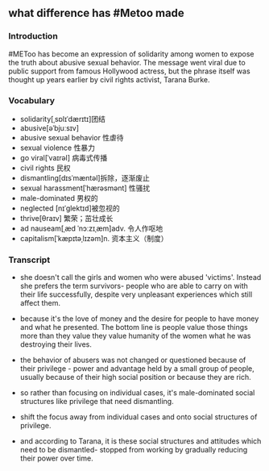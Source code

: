 ## what difference has #Metoo made

### Introduction

#METoo has become an expression of solidarity among women to expose the truth about abusive sexual behavior. The message went viral due to public support from famous Hollywood actress, but the phrase itself was thought up years earlier by  civil rights activist, Tarana Burke.

  ### Vocabulary

- solidarity[ˌsɒlɪˈdærɪtɪ]团结
- abusive[əˈbjuːsɪv] 
- abusive sexual behavior 性虐待
- sexual violence 性暴力
- go viral[ˈvaɪrəl] 病毒式传播
- civil rights 民权
- dismantling[dɪsˈmæntəl]拆除，逐渐废止
- sexual harassment[ˈhærəsmənt] 性骚扰
- male-dominated  男权的
- neglected [nɪˈɡlektɪd]被忽视的
- thrive[θraɪv] 繁荣；茁壮成长
- ad nauseam[ˌæd ˈnɔːzɪˌæm]adv. 令人作呕地
- capitalism[ˈkæpɪtəˌlɪzəm]n. 资本主义（制度）

### Transcript

- she doesn't call the girls and women who were abused 'victims'. Instead she prefers the term survivors- people who are able to carry on with their life successfully, despite very unpleasant experiences which still affect them.
- because it's the love of money and the desire for people to have money and what he presented. The bottom line is people value those things more than they value they value humanity of the women what he was destroying their lives.
- the behavior of abusers was not changed or questioned because of their privilege - power and advantage held by a small group of people, usually because of their high social position or because they are rich.
- so rather than focusing on individual cases, it's male-dominated social structures like privilege that need dismantling.

- shift the focus away from individual cases and onto social structures of privilege.
- and according to Tarana, it is these social structures and attitudes which need to be dismantled- stopped from working by gradually reducing their power over time.

